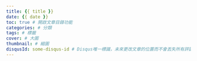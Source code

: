 ```yaml
---
title: {{ title }}
date: {{ date }}
toc: true # 開啟文章目錄功能
categories: # 分類
tags: # 標籤
cover: # 大圖
thumbnail: # 縮圖
disqusId: some-disqus-id # Disqus唯一標識，未來更改文章的位置而不會丟失所有評論
---
```

